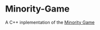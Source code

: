 # Minority-Game
A C++ inplementation of the [Minority Game](https://en.wikipedia.org/wiki/El_Farol_Bar_problem)
